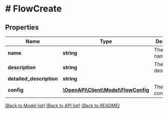# # FlowCreate

## Properties

Name | Type | Description | Notes
------------ | ------------- | ------------- | -------------
**name** | **string** | The flow name |
**description** | **string** | The flow description |
**detailed_description** | **string** |  | [optional]
**config** | [**\OpenAPI\Client\Model\FlowConfig**](FlowConfig.md) | The flow configuration |

[[Back to Model list]](../../README.md#models) [[Back to API list]](../../README.md#endpoints) [[Back to README]](../../README.md)
